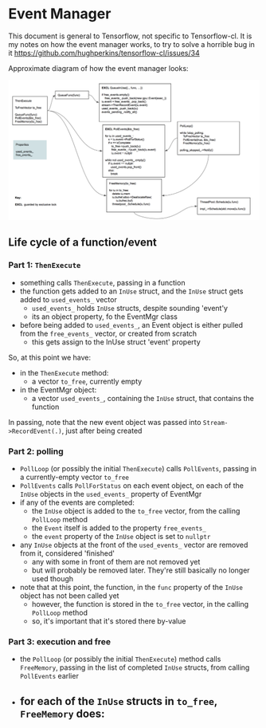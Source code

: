 # Event Manager

This document is general to Tensorflow, not specific to Tensorflow-cl. It is my notes on how the event manager works, to try to solve a horrible bug in it https://github.com/hughperkins/tensorflow-cl/issues/34

Approximate diagram of how the event manager looks:

<img src="img/eventmgr.png" />

## Life cycle of a function/event

### Part 1: `ThenExecute`

- something calls `ThenExecute`, passing in a function
- the function gets added to an `InUse` struct, and the `InUse` struct gets added to `used_events_` vector
  - `used_events_` holds `InUse` structs, despite sounding 'event'y
  - its an object property, fo the EventMgr class
- before being added to `used_events_`, an Event object is either pulled from the `free_events_` vector, or created from scratch
  - this gets assign to the InUse struct 'event' property

So, at this point we have:

- in the `ThenExecute` method:
  - a vector `to_free`, currently empty
- in the EventMgr object:
  - a vector `used_events_`, containing the `InUse` struct, that contains the function

In passing, note that the new event object was passed into `Stream->RecordEvent(.)`, just after being created

### Part 2: polling

- `PollLoop` (or possibly the initial `ThenExecute`) calls `PollEvents`, passing in a currently-empty vector `to_free`
- `PollEvents` calls `PollForStatus` on each event object, on each of the `InUse` objects in the `used_events_` property of EventMgr
- if any of the events are completed:
  - the `InUse` object is added to the `to_free` vector, from the calling `PollLoop` method
  - the `Event` itself is added to the property `free_events_`
  - the `event` property of the `InUse` object is set to `nullptr`
- any `InUse` objects at the front of the `used_events_` vector are removed from it, considered 'finished'
  - any with some in front of them are not removed yet
  - but will probably be removed later. They're still basically no longer used though
- note that at this point, the function, in the `func` property of the `InUse` object has not been called yet
  - however, the function is stored in the `to_free` vector, in the calling `PollLoop` method
  - so, it's important that it's stored there by-value

### Part 3: execution and free

- the `PollLoop` (or possibly the initial `ThenExecute`) method calls `FreeMemory`, passing in the list of completed `InUse` structs, from calling `PollEvents` earlier
- for each of the `InUse` structs in `to_free`, `FreeMemory` does:
  - 
